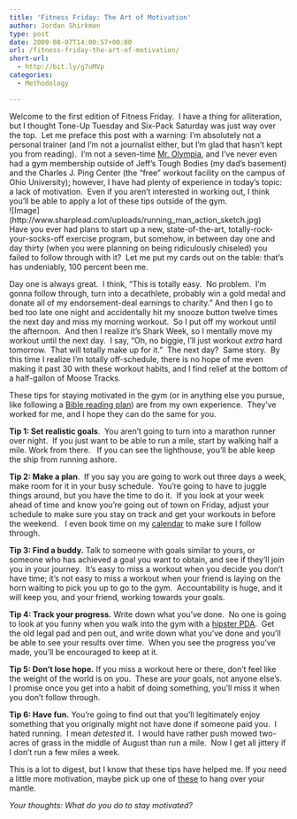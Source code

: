 ```yaml
---
title: 'Fitness Friday: The Art of Motivation'
author: Jordan Shirkman
type: post
date: 2009-08-07T14:00:57+00:00
url: /fitness-friday-the-art-of-motivation/
short-url:
  - http://bit.ly/g7uMVp
categories:
  - Methodology

---
```

<p style="text-align:left;">
  Welcome to the first edition of Fitness Friday.  I have a thing for alliteration, but I thought Tone-Up Tuesday and Six-Pack Saturday was just way over the top.  Let me preface this post with a warning: I’m absolutely not a personal trainer (and I’m not a journalist either, but I’m glad that hasn’t kept you from reading).  I’m not a seven-time <a href="http://en.wikipedia.org/wiki/Arnold_Schwarzenegger">Mr. Olympia</a>, and I’ve never even had a gym membership outside of Jeff’s Tough Bodies (my dad’s basement) and the Charles J. Ping Center (the “free” workout facility on the campus of Ohio University); however, I have had plenty of experience in today’s topic: a lack of motivation.  Even if you aren’t interested in working out, I think you’ll be able to apply a lot of these tips outside of the gym.<br /> ![Image](http://www.sharplead.com/uploads/running_man_action_sketch.jpg)<br /> Have you ever had plans to start up a new, state-of-the-art, totally-rock-your-socks-off exercise program, but somehow, in between day one and day thirty (when you were planning on being ridiculously chiseled) you failed to follow through with it?  Let me put my cards out on the table: that’s has undeniably, 100 percent been me.
</p>

Day one is always great.  I think, “This is totally easy.  No problem.  I’m gonna follow through, turn into a decathlete, probably win a gold medal and donate all of my endorsement-deal earnings to charity.” And then I go to bed too late one night and accidentally hit my snooze button twelve times the next day and miss my morning workout.  So I put off my workout until the afternoon.  And then I realize it’s Shark Week, so I mentally move my workout until the next day.  I say, “Oh, no biggie, I’ll just workout _extra_ hard tomorrow.  That will totally make up for it.”  The next day?  Same story.  By this time I realize I’m totally off-schedule, there is no hope of me even making it past 30 with these workout habits, and I find relief at the bottom of a half-gallon of Moose Tracks.

These tips for staying motivated in the gym (or in anything else you pursue, like following a [Bible reading plan](http://www.esv.org/assets/pdfs/rp.esv.study.bible.pdf)) are from my own experience.  They’ve worked for me, and I hope they can do the same for you.

**Tip 1: Set realistic goals**.  You aren’t going to turn into a marathon runner over night.  If you just want to be able to run a mile, start by walking half a mile. Work from there.   If you can see the lighthouse, you’ll be able keep the ship from running ashore.

**Tip 2: Make a plan**.  If you say you are going to work out three days a week, make room for it in your busy schedule.  You’re going to have to juggle things around, but you have the time to do it.  If you look at your week ahead of time and know you’re going out of town on Friday, adjust your schedule to make sure you stay on track and get your workouts in before the weekend.   I even book time on my [calendar](http://www.google.com/intl/en/googlecalendar/about.html) to make sure I follow through.

**Tip 3: Find a buddy.** Talk to someone with goals similar to yours, or someone who has achieved a goal you want to obtain, and see if they’ll join you in your journey.  It’s easy to miss a workout when you decide you don’t have time; it’s not easy to miss a workout when your friend is laying on the horn waiting to pick you up to go to the gym.  Accountability is huge, and it will keep you, and your friend, working towards your goals.

**Tip 4: Track your progress.** Write down what you’ve done.  No one is going to look at you funny when you walk into the gym with a [hipster PDA](http://en.wikipedia.org/wiki/Hipster_pda).  Get the old legal pad and pen out, and write down what you’ve done and you’ll be able to see your results over time.  When you see the progress you’ve made, you’ll be encouraged to keep at it.

**Tip 5: Don’t lose hope.** If you miss a workout here or there, don’t feel like the weight of the world is on you.  These are _your_ goals, not anyone else’s.  I promise once you get into a habit of doing something, you’ll miss it when you don’t follow through.

**Tip 6: Have fun.** You’re going to find out that you’ll legitimately enjoy something that you originally might not have done if someone paid you.  I hated running.  I mean _detested_ it.  I would have rather push mowed two-acres of grass in the middle of August than run a mile.  Now I get all jittery if I don’t run a few miles a week.

This is a lot to digest, but I know that these tips have helped me. If you need a little more motivation, maybe pick up one of [these](http://www.allposters.com/-st/Motivational-Posters_c12920_.htm) to hang over your mantle.

_Your thoughts: What do you do to stay motivated?_
